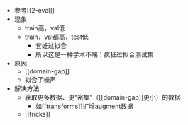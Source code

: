 - 参考[[2-eval]]
- 现象
  - train高，val低
  - train，val都高，test低
    - 套娃过拟合
    - 所以这是一种学术不端：疯狂过拟合测试集
- 原因
  - [[domain-gap]]
  - 拟合了噪声
- 解决方法
  - 获取更多数据、更“密集”（[[domain-gap]]更小）的数据
    - 如[[transforms]]扩增augment数据
  - [[tricks]]